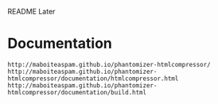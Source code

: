 README Later


# Documentation

	http://maboiteaspam.github.io/phantomizer-htmlcompressor/
	http://maboiteaspam.github.io/phantomizer-htmlcompressor/documentation/htmlcompressor.html
	http://maboiteaspam.github.io/phantomizer-htmlcompressor/documentation/build.html
